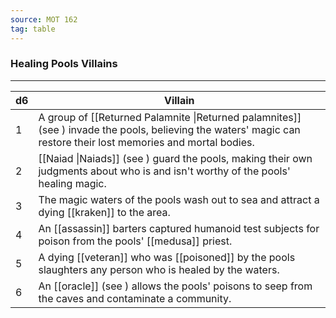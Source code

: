 ```yaml
---
source: MOT 162
tag: table
---
```


### Healing Pools Villains
---
|d6|Villain|
|----|------------|
|1|A group of [[Returned Palamnite \|Returned palamnites]] (see ) invade the pools, believing the waters' magic can restore their lost memories and mortal bodies.|
|2|[[Naiad \|Naiads]] (see ) guard the pools, making their own judgments about who is and isn't worthy of the pools' healing magic.|
|3|The magic waters of the pools wash out to sea and attract a dying [[kraken]] to the area.|
|4|An [[assassin]] barters captured humanoid test subjects for poison from the pools' [[medusa]] priest.|
|5|A dying [[veteran]] who was [[poisoned]] by the pools slaughters any person who is healed by the waters.|
|6|An [[oracle]] (see ) allows the pools' poisons to seep from the caves and contaminate a community.|
